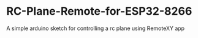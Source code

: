 # RC-Plane-Remote-for-ESP32-8266
A simple arduino sketch for controlling a rc plane using RemoteXY app
